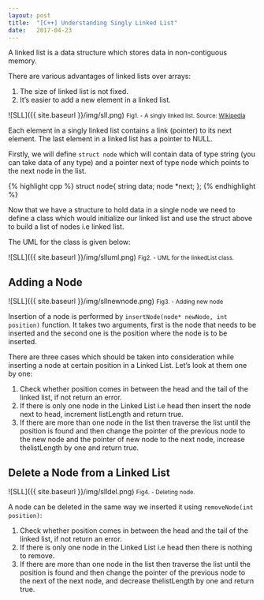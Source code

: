 ```yaml
---
layout: post
title:  "[C++] Understanding Singly Linked List"
date:   2017-04-23
---
```


A linked list is a data structure which stores data in non-contiguous memory.

<!--more-->

There are various advantages of linked lists over arrays:

1. The size of linked list is not fixed.
2. It’s easier to add a new element in a linked list.

![SLL]({{ site.baseurl }}/img/sll.png) <small>Fig1. - A singly linked list. Source: [Wikipedia](https://en.wikipedia.org/wiki/Linked_list)</small>

Each element in a singly linked list contains a link (pointer) to its next element. The last element in a linked list has a pointer to NULL.

Firstly, we will define `struct node` which will contain data of type string (you can take data of any type) and a pointer next of type node which points to the next node in the list.

{% highlight cpp %}
struct node{
    string data;
    node *next;
};
{% endhighlight %}

Now that we have a structure to hold data in a single node we need to define a class which would initialize our linked list and use the struct above to build a list of nodes i.e linked list.

The UML for the class is given below:

![SLL]({{ site.baseurl }}/img/slluml.png) <small>Fig2. - UML for the linkedList class.</small>

## Adding a Node

![SLL]({{ site.baseurl }}/img/sllnewnode.png) <small>Fig3. - Adding new node</small>

Insertion of a node is performed by `insertNode(node* newNode, int position)` function. It takes two arguments, first is the node that needs to be inserted and the second one is the position where the node is to be inserted.

There are three cases which should be taken into consideration while inserting a node at certain position in a Linked List. Let’s look at them one by one:

1. Check whether position comes in between the head and the tail of the linked list, if not return an error.
2. If there is only one node in the Linked List i.e head then insert the node next to head, increment listLength and return true.
3. If there are more than one node in the list then traverse the list until the position is found and then change the pointer of the previous node to the new node and the pointer of new node to the next node, increase thelistLength by one and return true.

## Delete a Node from a Linked List

![SLL]({{ site.baseurl }}/img/slldel.png) <small>Fig4. - Deleting node.</small>

A node can be deleted in the same way we inserted it using `removeNode(int position)`:

1. Check whether position comes in between the head and the tail of the linked list, if not return an error.
2. If there is only one node in the Linked List i.e head then there is nothing to remove.
3. If there are more than one node in the list then traverse the list until the position is found and then change the pointer of the previous node to the next of the next node, and decrease thelistLength by one and return true.